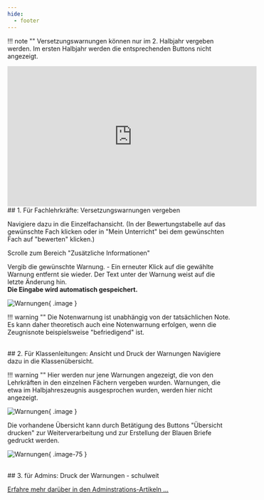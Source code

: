 ```yaml
---
hide:
  - footer
---
```

!!! note ""
    Versetzungswarnungen können nur im 2. Halbjahr vergeben werden. Im ersten Halbjahr werden die entsprechenden Buttons nicht angezeigt. 

<iframe width="560" height="315" src="https://www.youtube.com/embed/5cevTrU3NzY" title="YouTube video player" frameborder="0" allow="accelerometer; autoplay; clipboard-write; encrypted-media; gyroscope; picture-in-picture; web-share" allowfullscreen></iframe>

<br>
## 1. Für Fachlehrkräfte: Versetzungswarnungen vergeben

Navigiere dazu in die Einzelfachansicht. (In der Bewertungstabelle auf das gewünschte Fach klicken oder in "Mein Unterricht" bei dem gewünschten Fach auf "bewerten" klicken.)

Scrolle zum Bereich "Zusätzliche Informationen"

Vergib die gewünschte Warnung. - Ein erneuter Klick auf die gewählte Warnung entfernt sie wieder.
Der Text unter der Warnung weist auf die letzte Änderung hin.<br>
**Die Eingabe wird automatisch gespeichert.**<br>

![Warnungen](../../img/02_Schritt_für_Schritt/warnungen.png){ .image }


!!! warning ""
    Die Notenwarnung ist unabhängig von der tatsächlichen Note. Es kann daher theoretisch auch eine Notenwarnung erfolgen, wenn die Zeugnisnote beispielsweise "befriedigend" ist.

<br>
## 2. Für Klassenleitungen: Ansicht und Druck der Warnungen
 Navigiere dazu in die Klassenübersicht.

!!! warning ""
    Hier werden nur jene Warnungen angezeigt, die von den Lehrkräften in den einzelnen Fächern vergeben wurden. Warnungen, die etwa im Halbjahreszeugnis ausgesprochen wurden, werden hier nicht angezeigt.

![Warnungen](../../img/02_Schritt_für_Schritt/warnungen_uebersicht.png){ .image }

Die vorhandene Übersicht kann durch Betätigung des Buttons "Übersicht drucken" zur Weiterverarbeitung und zur Erstellung der Blauen Briefe gedruckt werden.

![Warnungen](../../img/02_Schritt_für_Schritt/warnungen_report.png){ .image-75 }

<br>
## 3. für Admins: Druck der Warnungen - schulweit

[Erfahre mehr darüber in den Adminstrations-Artikeln ...](../../Anleitungen/Administration/Versetzungswarnungen_schulweit_drucken.md)
